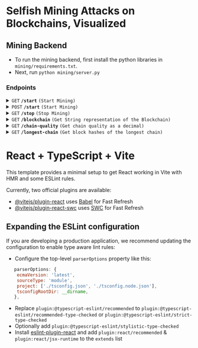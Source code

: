 # Selfish Mining Attacks on Blockchains, Visualized

## Mining Backend

- To run the mining backend, first install the python libraries in ``mining/requirements.txt``. 
- Next, run ``python mining/server.py``

### Endpoints


<details>
 <summary><code>GET</code> <code><b>/start</b></code> <code>(Start Mining)</code></summary>

<!-- ##### Parameters

> | name              |  type     | data type      | description                         |
> |-------------------|-----------|----------------|-------------------------------------|
> | `stub_numeric_id` |  required | int ($int64)   | The specific stub numeric id        |

##### Responses

> | http code     | content-type                      | response                                                            |
> |---------------|-----------------------------------|---------------------------------------------------------------------|
> | `200`         | `text/plain;charset=UTF-8`        | YAML string                                                         |
> | `400`         | `application/json`                | `{"code":"400","message":"Bad Request"}`                            | -->

</details>


<details>
 <summary><code>POST</code> <code><b>/start</b></code> <code>(Start Mining)</code></summary>

##### Body (As JSON)

> | name              |  type     | data type      | description                         |
> |-------------------|-----------|----------------|-------------------------------------|
> | `honest_power` |  required | list[int]   | List of honest mining powers        |
> | `adversarial_power` |  required | list[int]   | List of adversarial mining powers        |
> | Must sum to 1 |

##### Responses

> | http code     | content-type                      | response                                                            |
> |---------------|-----------------------------------|---------------------------------------------------------------------|
> | `200`         | `text/plain;charset=UTF-8`        | `Started!`                                                         |
> | `400`         | `application/json`                | `Hash power does not sum to 1`                            |

</details>


<details>
 <summary><code>GET</code> <code><b>/stop</b></code> <code>(Stop Mining)</code></summary>
</details>


<details>
 <summary><code>GET</code> <code><b>/blockchain</b></code> <code>(Get String representation of the Blockchain)</code></summary>
</details>


<details>
 <summary><code>GET</code> <code><b>/chain-quality</b></code> <code>(Get chain quality as a decimal)</code></summary>
</details>


<details>
 <summary><code>GET</code> <code><b>/longest-chain</b></code> <code>(Get block hashes of the longest chain)</code></summary>
</details>

# React + TypeScript + Vite

This template provides a minimal setup to get React working in Vite with HMR and some ESLint rules.

Currently, two official plugins are available:

- [@vitejs/plugin-react](https://github.com/vitejs/vite-plugin-react/blob/main/packages/plugin-react/README.md) uses [Babel](https://babeljs.io/) for Fast Refresh
- [@vitejs/plugin-react-swc](https://github.com/vitejs/vite-plugin-react-swc) uses [SWC](https://swc.rs/) for Fast Refresh

## Expanding the ESLint configuration

If you are developing a production application, we recommend updating the configuration to enable type aware lint rules:

- Configure the top-level `parserOptions` property like this:

```js
   parserOptions: {
    ecmaVersion: 'latest',
    sourceType: 'module',
    project: ['./tsconfig.json', './tsconfig.node.json'],
    tsconfigRootDir: __dirname,
   },
```

- Replace `plugin:@typescript-eslint/recommended` to `plugin:@typescript-eslint/recommended-type-checked` or `plugin:@typescript-eslint/strict-type-checked`
- Optionally add `plugin:@typescript-eslint/stylistic-type-checked`
- Install [eslint-plugin-react](https://github.com/jsx-eslint/eslint-plugin-react) and add `plugin:react/recommended` & `plugin:react/jsx-runtime` to the `extends` list
